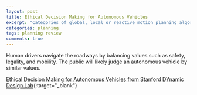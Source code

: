 ```yaml
---
layout: post
title: Ethical Decision Making for Autonomous Vehicles
excerpt: "Categories of global, local or reactive motion planning algorithms."
categories: planning
tags: planning review
comments: true
---
```


Human drivers navigate the roadways by balancing values such as safety, legality, and mobility. The public will likely judge an autonomous vehicle by similar values.

[Ethical Decision Making for Autonomous Vehicles from Stanford DYnamic Design Lab](https://ddl.stanford.edu/publication-research-theme/ethical-decision-making-autonomous-vehicles){:target="_blank"}